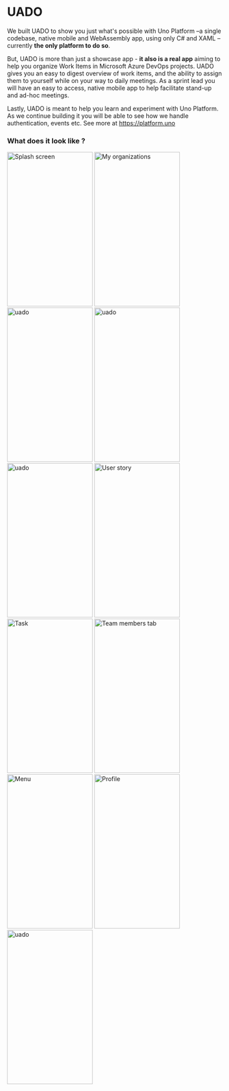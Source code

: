 # UADO

We built UADO to show you just what's possible with Uno Platform –a single codebase, native mobile and WebAssembly app, using only C# and XAML – currently **the only platform to do so**. 

But, UADO is more than just a showcase app - **it also is a real app** aiming to help you organize Work Items in Microsoft Azure DevOps projects. UADO gives you an easy to digest overview of work items, and the ability to assign them to yourself while on your way to daily meetings. As a sprint lead you will have an easy to access, native mobile app to help facilitate stand-up and ad-hoc meetings. 

Lastly, UADO is meant to help you learn and experiment with Uno Platform. As we continue building it you will be able to see how we handle authentication, events etc. See more at 
https://platform.uno

### What does it look like ? 

<p>
    <img src ="https://user-images.githubusercontent.com/43669323/66268823-7ed64280-e841-11e9-9a0d-8193efd1d193.png" alt="Splash screen" width="200" height="360" />
    <img src ="https://user-images.githubusercontent.com/43669323/66268820-7ed64280-e841-11e9-88ba-d231a90f8e16.png" alt="My organizations" width="200" height="360" />
    <img src ="https://user-images.githubusercontent.com/43669323/66268819-7e3dac00-e841-11e9-9308-bf7928049eef.png" title="All projects" alt="uado" width="200" height="360" />
    <img src ="https://user-images.githubusercontent.com/43669323/66268818-7e3dac00-e841-11e9-8c30-c60076a4d60a.png" title="Project summary tab" alt="uado" width="200" height="360" />
    <img src ="https://user-images.githubusercontent.com/43669323/66268817-7e3dac00-e841-11e9-8b7f-f663acc00f9e.png" title="Project sprint tab" alt="uado" width="200" height="360" />
    <img src ="https://user-images.githubusercontent.com/43669323/66268826-7f6ed900-e841-11e9-8e81-7bb2350266cc.png" alt="User story" width="200" height="360" />
    <img src ="https://user-images.githubusercontent.com/43669323/66268824-7f6ed900-e841-11e9-9a49-0fe12d05cb45.png" alt="Task" width="200" height="360" />
    <img src ="https://user-images.githubusercontent.com/43669323/66268825-7f6ed900-e841-11e9-9dcb-2bf6e199a8e1.png" alt="Team members tab" width="200" height="360" />
    <img src ="https://user-images.githubusercontent.com/43669323/66268821-7ed64280-e841-11e9-8e7a-6b50518462b1.png" alt="Menu" width="200" height="360" />
    <img src ="https://user-images.githubusercontent.com/43669323/66268822-7ed64280-e841-11e9-9f8d-5299a581072d.png" alt="Profile" width="200" height="360" />
    <img src ="https://user-images.githubusercontent.com/43669323/66268816-7e3dac00-e841-11e9-918a-421d30b72811.png" title="About" alt="uado" width="200" height="360" />
</p>

 
